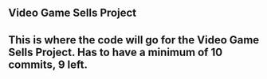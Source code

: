 ## Video Game Sells Project

## This is where the code will go for the Video Game Sells Project. Has to have a minimum of 10 commits, 9 left.